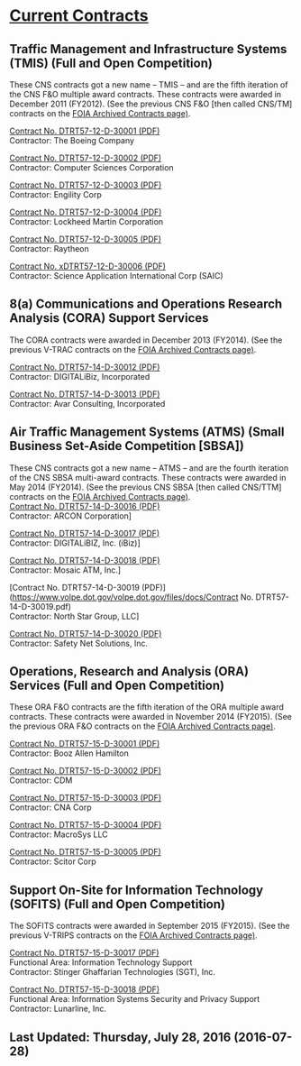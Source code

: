 # [Current Contracts](https://www.volpe.dot.gov/foia/current-contracts)  

## Traffic Management and Infrastructure Systems (TMIS) (Full and Open Competition)  

These CNS contracts got a new name – TMIS – and are the fifth iteration of the CNS F&O multiple award contracts. These contracts were awarded in December 2011 (FY2012). (See the previous CNS F&O [then called CNS/TM] contracts on the [FOIA Archived Contracts page)](archived-contracts.md).  

[Contract No. DTRT57-12-D-30001 (PDF)](https://www.volpe.dot.gov/volpe.dot.gov/files/docs/Contract%20No.%20DTRT57-12-D-30001.pdf)  
Contractor: The Boeing Company  

[Contract No. DTRT57-12-D-30002 (PDF)](https://www.volpe.dot.gov/volpe.dot.gov/files/docs/Contract%20No.%20DTRT57-12-D-30002.pdf)  
Contractor: Computer Sciences Corporation  

[Contract No. DTRT57-12-D-30003 (PDF)](https://www.volpe.dot.gov/volpe.dot.gov/files/docs/Contract%20No.%20DTRT57-12-D-30003.pdf)  
Contractor: Engility Corp  

[Contract No. DTRT57-12-D-30004 (PDF)](https://www.volpe.dot.gov/volpe.dot.gov/files/docs/Contract%20No.%20DTRT57-12-D-30004.pdf)  
Contractor: Lockheed Martin Corporation  

[Contract No. DTRT57-12-D-30005 (PDF)](https://www.volpe.dot.gov/volpe.dot.gov/files/docs/Contract%20No.%20DTRT57-12-D-30005.pdf)  
Contractor: Raytheon  

[Contract No. xDTRT57-12-D-30006 (PDF)](https://www.volpe.dot.gov/volpe.dot.gov/files/docs/Contract%20No.%20DTRT57-12-D-30006.pdf)  
Contractor: Science Application International Corp (SAIC)  

## 8(a) Communications and Operations Research Analysis (CORA) Support Services  

The CORA contracts were awarded in December 2013 (FY2014). (See the previous V-TRAC contracts on the [FOIA Archived Contracts page)](archived-contracts.md).  

[Contract No. DTRT57-14-D-30012 (PDF)](https://www.volpe.dot.gov/volpe.dot.gov/files/docs/Contract%20%20DTRT5714D30012%20%281%29.pdf)  
Contractor: DIGITALiBiz, Incorporated  

[Contract No. DTRT57-14-D-30013 (PDF)](https://www.volpe.dot.gov/volpe.dot.gov/files/docs/Contract%20DTRT5714D30013.pdf)  
Contractor: Avar Consulting, Incorporated  

## Air Traffic Management Systems (ATMS) (Small Business Set-Aside Competition [SBSA]) 

These CNS contracts got a new name – ATMS – and are the fourth iteration of the CNS SBSA multi-award contracts. These contracts were awarded in May 2014 (FY2014). (See the previous CNS SBSA [then called CNS/TTM] contracts on the [FOIA Archived Contracts page)](archived-contracts.md).  
[Contract No. DTRT57-14-D-30016 (PDF)](https://www.volpe.dot.gov/volpe.dot.gov/files/docs/Contract%20No.%20DTRT57-14-D-30016.pdf)  
Contractor: ARCON Corporation]  

[Contract No. DTRT57-14-D-30017 (PDF)](https://www.volpe.dot.gov/volpe.dot.gov/files/docs/Contract%20No.%20DTRT57-14-D-30017.pdf)  
Contractor: DIGITALiBIZ, Inc. (iBiz)]  

[Contract No. DTRT57-14-D-30018 (PDF)](https://www.volpe.dot.gov/volpe.dot.gov/files/docs/Contract%20No.%20DTRT57-14-D-30018.pdf)  
Contractor: Mosaic ATM, Inc.]  

[Contract No. DTRT57-14-D-30019 (PDF)](https://www.volpe.dot.gov/volpe.dot.gov/files/docs/Contract No. DTRT57-14-D-30019.pdf)  
Contractor: North Star Group, LLC]  

[Contract No. DTRT57-14-D-30020 (PDF)](https://www.volpe.dot.gov/volpe.dot.gov/files/docs/Contract%20No.%20DTRT57-14-D-30020.pdf)  
Contractor: Safety Net Solutions, Inc.  

## Operations, Research and Analysis (ORA) Services (Full and Open Competition)  

These ORA F&O contracts are the fifth iteration of the ORA multiple award contracts. These contracts were awarded in November 2014 (FY2015). (See the previous ORA F&O contracts on the [FOIA Archived Contracts page)](archived-contracts.md).  

[Contract No. DTRT57-15-D-30001 (PDF)](https://www.volpe.dot.gov/volpe.dot.gov/files/docs/Contract%20No.%20DTRT57-15-D-30001.pdf)  
Contractor: Booz Allen Hamilton  

[Contract No. DTRT57-15-D-30002 (PDF)](https://www.volpe.dot.gov/volpe.dot.gov/files/docs/Contract%20No.%20DTRT57-15-D-30002.pdf)  
Contractor: CDM  

[Contract No. DTRT57-15-D-30003 (PDF)](https://www.volpe.dot.gov/volpe.dot.gov/files/docs/Contract%20No.%20DTRT57-15-D-30003.pdf)  
Contractor: CNA Corp  

[Contract No. DTRT57-15-D-30004 (PDF)](https://www.volpe.dot.gov/volpe.dot.gov/files/docs/Contract%20No.%20DTRT57-15-D-30004.pdf)  
Contractor: MacroSys LLC  

[Contract No. DTRT57-15-D-30005 (PDF)](https://www.volpe.dot.gov/volpe.dot.gov/files/docs/Contract%20No.%20DTRT57-15-D-30005.pdf)  
Contractor: Scitor Corp  


## Support On-Site for Information Technology (SOFITS) (Full and Open Competition) 

The SOFITS contracts were awarded in September 2015 (FY2015). (See the previous V-TRIPS contracts on the [FOIA Archived Contracts page)](archived-contracts.md).  

[Contract No. DTRT57-15-D-30017 (PDF)](https://www.volpe.dot.gov/volpe.dot.gov/files/docs/Contract%20No.%20DTRT57-15-D-30017_0.pdf)  
Functional Area: Information Technology Support  
Contractor: Stinger Ghaffarian Technologies (SGT), Inc.  

[Contract No. DTRT57-15-D-30018 (PDF)](https://www.volpe.dot.gov/volpe.dot.gov/files/docs/Contract%20No.%20DTRT57-15-D-30018.pdf)  
Functional Area: Information Systems Security and Privacy Support  
Contractor: Lunarline, Inc.  

## Last Updated: Thursday, July 28, 2016 (2016-07-28)  
